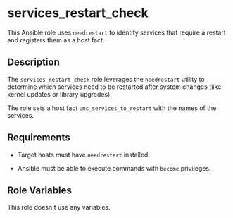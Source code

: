 # services_restart_check

This Ansible role uses `needrestart` to identify services that require a restart and registers them as a host fact.

## Description

The `services_restart_check` role leverages the `needrestart` utility to determine which services need to be restarted after system changes (like kernel updates or library upgrades).

The role sets a host fact `umc_services_to_restart` with the names of the services.

## Requirements

- Target hosts must have `needrestart` installed.

- Ansible must be able to execute commands with `become` privileges.

## Role Variables

This role doesn't use any variables.
